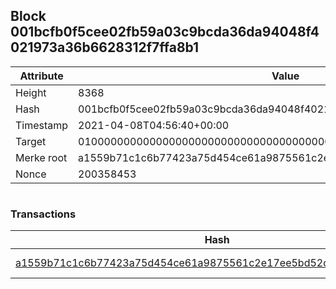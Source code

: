 ## Block 001bcfb0f5cee02fb59a03c9bcda36da94048f4021973a36b6628312f7ffa8b1

Attribute | Value
--- | ---
Height | 8368
Hash | 001bcfb0f5cee02fb59a03c9bcda36da94048f4021973a36b6628312f7ffa8b1
Timestamp | 2021-04-08T04:56:40+00:00
Target | 0100000000000000000000000000000000000000000000000000000000000000
Merke root | a1559b71c1c6b77423a75d454ce61a9875561c2e17ee5bd52d3132b38194602c
Nonce | 200358453

```

```

### Transactions

Hash | Amount
--- | ---
[a1559b71c1c6b77423a75d454ce61a9875561c2e17ee5bd52d3132b38194602c](a1559b71c1c6b77423a75d454ce61a9875561c2e17ee5bd52d3132b38194602c.md) | 10.00000000 SKEPTI 
